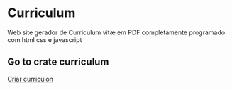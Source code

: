 # Curriculum
Web site gerador de Curriculum vitæ em PDF completamente programado com html css e javascript

## Go to crate curriculum
<a href="web/">Criar curriculon</a>